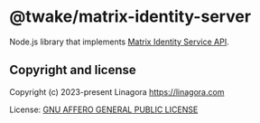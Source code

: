# @twake/matrix-identity-server

Node.js library that implements
[Matrix Identity Service API](https://spec.matrix.org/v1.6/identity-service-api/).

## Copyright and license

Copyright (c) 2023-present Linagora <https://linagora.com>

License: [GNU AFFERO GENERAL PUBLIC LICENSE](https://ci.linagora.com/publicgroup/oss/twake/tom-server/-/blob/master/LICENSE)
